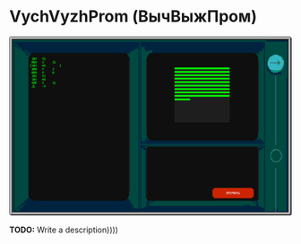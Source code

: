 # VychVyzhProm (ВычВыжПром)

![Interface](https://raw.githubusercontent.com/Bs0Dd/OpenCompSoft/master/VychVyzhProm/Interface.png)

**TODO:** Write a description))))